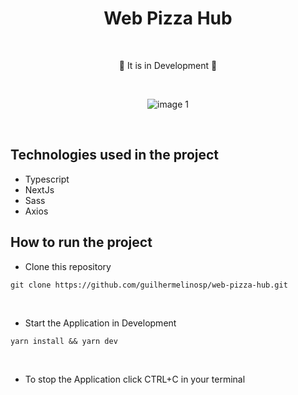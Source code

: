 # <div align="center"> Web Pizza Hub </div>

</br>

<div align="center">
<p>🚧 It is in Development 🚧</p>

</br>

![image 1](/.github/image.png)

</div>

</br>

## Technologies used in the project

- Typescript
- NextJs
- Sass
- Axios

## How to run the project

- Clone this repository

```shell
git clone https://github.com/guilhermelinosp/web-pizza-hub.git
```

</br>

- Start the Application in Development

```shell
yarn install && yarn dev
```

</br>

- To stop the Application click CTRL+C in your terminal
